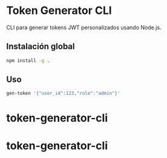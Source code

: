 # Token Generator CLI

CLI para generar tokens JWT personalizados usando Node.js.

## Instalación global

```bash
npm install -g .
```

## Uso

```bash
gen-token '{"user_id":123,"role":"admin"}'
```

# token-generator-cli
# token-generator-cli
